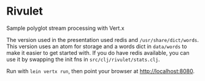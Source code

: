 # Rivulet 

Sample polyglot stream processing with Vert.x

The version used in the presentation used redis and
`/usr/share/dict/words`. This version uses an atom for storage and a
words dict in `data/words` to make it easier to get started with. If
you do have redis available, you can use it by swapping the init fns
in `src/clj/rivulet/stats.clj`.

Run with `lein vertx run`, then point your browser at
<http://localhost:8080>.
